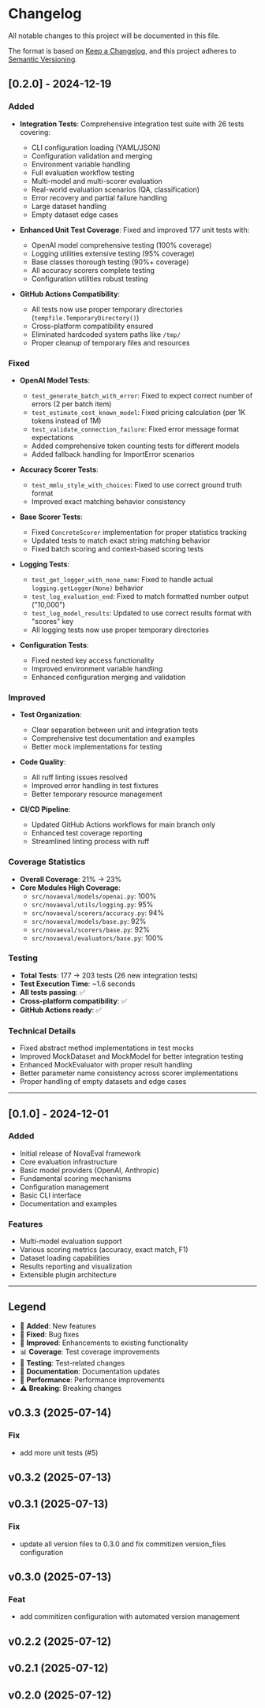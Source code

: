 # Changelog

All notable changes to this project will be documented in this file.

The format is based on [Keep a Changelog](https://keepachangelog.com/en/1.0.0/),
and this project adheres to [Semantic Versioning](https://semver.org/spec/v2.0.0.html).

## [0.2.0] - 2024-12-19

### Added
- **Integration Tests**: Comprehensive integration test suite with 26 tests covering:
  - CLI configuration loading (YAML/JSON)
  - Configuration validation and merging
  - Environment variable handling
  - Full evaluation workflow testing
  - Multi-model and multi-scorer evaluation
  - Real-world evaluation scenarios (QA, classification)
  - Error recovery and partial failure handling
  - Large dataset handling
  - Empty dataset edge cases

- **Enhanced Unit Test Coverage**: Fixed and improved 177 unit tests with:
  - OpenAI model comprehensive testing (100% coverage)
  - Logging utilities extensive testing (95% coverage)
  - Base classes thorough testing (90%+ coverage)
  - All accuracy scorers complete testing
  - Configuration utilities robust testing

- **GitHub Actions Compatibility**:
  - All tests now use proper temporary directories (`tempfile.TemporaryDirectory()`)
  - Cross-platform compatibility ensured
  - Eliminated hardcoded system paths like `/tmp/`
  - Proper cleanup of temporary files and resources

### Fixed
- **OpenAI Model Tests**:
  - `test_generate_batch_with_error`: Fixed to expect correct number of errors (2 per batch item)
  - `test_estimate_cost_known_model`: Fixed pricing calculation (per 1K tokens instead of 1M)
  - `test_validate_connection_failure`: Fixed error message format expectations
  - Added comprehensive token counting tests for different models
  - Added fallback handling for ImportError scenarios

- **Accuracy Scorer Tests**:
  - `test_mmlu_style_with_choices`: Fixed to use correct ground truth format
  - Improved exact matching behavior consistency

- **Base Scorer Tests**:
  - Fixed `ConcreteScorer` implementation for proper statistics tracking
  - Updated tests to match exact string matching behavior
  - Fixed batch scoring and context-based scoring tests

- **Logging Tests**:
  - `test_get_logger_with_none_name`: Fixed to handle actual `logging.getLogger(None)` behavior
  - `test_log_evaluation_end`: Fixed to match formatted number output ("10,000")
  - `test_log_model_results`: Updated to use correct results format with "scores" key
  - All logging tests now use proper temporary directories

- **Configuration Tests**:
  - Fixed nested key access functionality
  - Improved environment variable handling
  - Enhanced configuration merging and validation

### Improved
- **Test Organization**:
  - Clear separation between unit and integration tests
  - Comprehensive test documentation and examples
  - Better mock implementations for testing

- **Code Quality**:
  - All ruff linting issues resolved
  - Improved error handling in test fixtures
  - Better temporary resource management

- **CI/CD Pipeline**:
  - Updated GitHub Actions workflows for main branch only
  - Enhanced test coverage reporting
  - Streamlined linting process with ruff

### Coverage Statistics
- **Overall Coverage**: 21% → 23%
- **Core Modules High Coverage**:
  - `src/novaeval/models/openai.py`: 100%
  - `src/novaeval/utils/logging.py`: 95%
  - `src/novaeval/scorers/accuracy.py`: 94%
  - `src/novaeval/models/base.py`: 92%
  - `src/novaeval/scorers/base.py`: 92%
  - `src/novaeval/evaluators/base.py`: 100%

### Testing
- **Total Tests**: 177 → 203 tests (26 new integration tests)
- **Test Execution Time**: ~1.6 seconds
- **All tests passing**: ✅
- **Cross-platform compatibility**: ✅
- **GitHub Actions ready**: ✅

### Technical Details
- Fixed abstract method implementations in test mocks
- Improved MockDataset and MockModel for better integration testing
- Enhanced MockEvaluator with proper result handling
- Better parameter name consistency across scorer implementations
- Proper handling of empty datasets and edge cases

---

## [0.1.0] - 2024-12-01

### Added
- Initial release of NovaEval framework
- Core evaluation infrastructure
- Basic model providers (OpenAI, Anthropic)
- Fundamental scoring mechanisms
- Configuration management
- Basic CLI interface
- Documentation and examples

### Features
- Multi-model evaluation support
- Various scoring metrics (accuracy, exact match, F1)
- Dataset loading capabilities
- Results reporting and visualization
- Extensible plugin architecture

---

## Legend
- 🎉 **Added**: New features
- 🐛 **Fixed**: Bug fixes
- 🔧 **Improved**: Enhancements to existing functionality
- 📊 **Coverage**: Test coverage improvements
- 🧪 **Testing**: Test-related changes
- 📝 **Documentation**: Documentation updates
- 🚀 **Performance**: Performance improvements
- ⚠️ **Breaking**: Breaking changes

## v0.3.3 (2025-07-14)

### Fix

- add more unit tests (#5)

## v0.3.2 (2025-07-13)

## v0.3.1 (2025-07-13)

### Fix

- update all version files to 0.3.0 and fix commitizen version_files configuration

## v0.3.0 (2025-07-13)

### Feat

- add commitizen configuration with automated version management

## v0.2.2 (2025-07-12)

## v0.2.1 (2025-07-12)

## v0.2.0 (2025-07-12)
